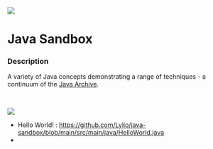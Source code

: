![](https://github.com/Lylio/image-repo/blob/master/logos/java.png?raw=true)
# Java Sandbox

### Description
A variety of Java concepts demonstrating a range of techniques - a continuum
of the [Java Archive](https://github.com/Lylio/java-archive).

<br />

![](https://github.com/Lylio/image-repo/blob/master/logos/sandbox.png?raw=true)

- Hello World! : https://github.com/Lylio/java-sandbox/blob/main/src/main/java/HelloWorld.java
- 
